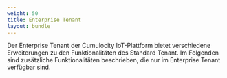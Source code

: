 ```yaml
---
weight: 50
title: Enterprise Tenant
layout: bundle
---
```



Der Enterprise Tenant der Cumulocity IoT-Plattform bietet verschiedene Erweiterungen zu den Funktionalitäten des Standard Tenant. Im Folgenden sind zusätzliche Funktionalitäten beschrieben, die nur im Enterprise Tenant verfügbar sind.
